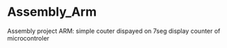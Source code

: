 # Assembly_Arm
Assembly project ARM: simple couter dispayed on 7seg display counter of microcontroler
